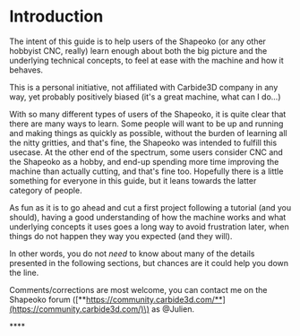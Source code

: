 # Introduction

The intent of this guide is to help users of the Shapeoko \(or any other hobbyist CNC, really\) learn enough about both the big picture and the underlying technical concepts, to feel at ease with the machine and how it behaves. 

This is a personal initiative, not affiliated with Carbide3D company in any way, yet probably positively biased \(it's a great machine, what can I do...\) 

With so many different types of users of the Shapeoko, it is quite clear that there are many ways to learn. Some people will want to be up and running and making things as quickly as possible, without the burden of learning all the nitty gritties, and that's fine, the Shapeoko was intended to fulfill this usecase. At the other end of the spectrum, some users consider CNC and the Shapeoko as a hobby, and end-up spending more time improving the machine than actually cutting, and that's fine too. Hopefully there is a little something for everyone in this guide, but it leans towards the latter category of people.

As fun as it is to go ahead and cut a first project following a tutorial \(and you should\), having a good understanding of how the machine works and what underlying concepts it uses goes a long way to avoid frustration later, when things do not happen they way you expected \(and they will\).

In other words, you do not _need_ to know about many of the details presented in the following sections, but chances are it could help you down the line.

Comments/corrections are most welcome, you can contact me on the Shapeoko forum \([**https://community.carbide3d.com/**](https://community.carbide3d.com/)\) as @Julien.

\*\*\*\*







